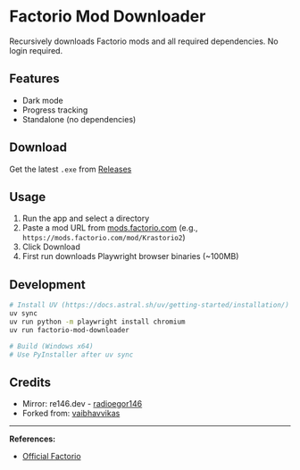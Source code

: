# Factorio Mod Downloader

Recursively downloads Factorio mods and all required dependencies. No login required.

## Features
- Dark mode
- Progress tracking
- Standalone (no dependencies)

## Download
Get the latest `.exe` from [Releases](https://github.com/emmet-v15/factorio-mod-downloader/releases/latest)

## Usage
1. Run the app and select a directory
2. Paste a mod URL from [mods.factorio.com](https://mods.factorio.com/) (e.g., `https://mods.factorio.com/mod/Krastorio2`)
3. Click Download
4. First run downloads Playwright browser binaries (~100MB)

## Development
```bash
# Install UV (https://docs.astral.sh/uv/getting-started/installation/)
uv sync
uv run python -m playwright install chromium
uv run factorio-mod-downloader

# Build (Windows x64)
# Use PyInstaller after uv sync
```

## Credits
- Mirror: re146.dev - [radioegor146](https://github.com/radioegor146)
- Forked from: [vaibhavvikas](https://github.com/vaibhavvikas)

---
**References:**
- [Official Factorio](https://factorio.com)
